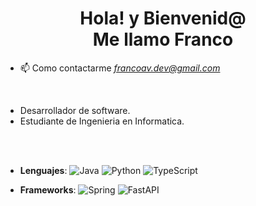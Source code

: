 <h1 align="center">Hola! y Bienvenid@<br/>Me llamo Franco</h1>

- 📫 Como contactarme *francoav.dev@gmail.com*

<br>

- Desarrollador de software.
- Estudiante de Ingenieria en Informatica.

<br><br>

- **Lenguajes**:
  ![Java](https://img.shields.io/badge/java-%23ED8B00.svg?style=for-the-badge&logo=openjdk&logoColor=white)
  ![Python](https://img.shields.io/badge/python-3670A0?style=for-the-badge&logo=python&logoColor=ffdd54)
  ![TypeScript](https://img.shields.io/badge/typescript-%23007ACC.svg?style=for-the-badge&logo=typescript&logoColor=white)

- **Frameworks**:
  ![Spring](https://img.shields.io/badge/spring-%236DB33F.svg?style=for-the-badge&logo=spring&logoColor=white)
  ![FastAPI](https://img.shields.io/badge/FastAPI-005571?style=for-the-badge&logo=fastapi)
  
